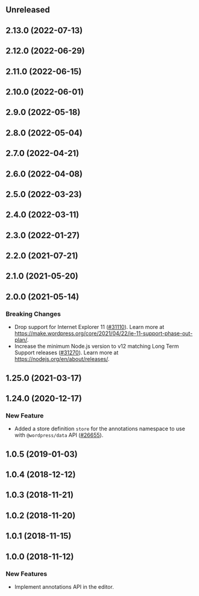 <!-- Learn how to maintain this file at https://github.com/WordPress/gutenberg/tree/HEAD/packages#maintaining-changelogs. -->

## Unreleased

## 2.13.0 (2022-07-13)

## 2.12.0 (2022-06-29)

## 2.11.0 (2022-06-15)

## 2.10.0 (2022-06-01)

## 2.9.0 (2022-05-18)

## 2.8.0 (2022-05-04)

## 2.7.0 (2022-04-21)

## 2.6.0 (2022-04-08)

## 2.5.0 (2022-03-23)

## 2.4.0 (2022-03-11)

## 2.3.0 (2022-01-27)

## 2.2.0 (2021-07-21)

## 2.1.0 (2021-05-20)

## 2.0.0 (2021-05-14)

### Breaking Changes

-   Drop support for Internet Explorer 11 ([#31110](https://github.com/WordPress/gutenberg/pull/31110)). Learn more at https://make.wordpress.org/core/2021/04/22/ie-11-support-phase-out-plan/.
-   Increase the minimum Node.js version to v12 matching Long Term Support releases ([#31270](https://github.com/WordPress/gutenberg/pull/31270)). Learn more at https://nodejs.org/en/about/releases/.

## 1.25.0 (2021-03-17)

## 1.24.0 (2020-12-17)

### New Feature

-   Added a store definition `store` for the annotations namespace to use with `@wordpress/data` API ([#26655](https://github.com/WordPress/gutenberg/pull/26655)).

## 1.0.5 (2019-01-03)

## 1.0.4 (2018-12-12)

## 1.0.3 (2018-11-21)

## 1.0.2 (2018-11-20)

## 1.0.1 (2018-11-15)

## 1.0.0 (2018-11-12)

### New Features

-   Implement annotations API in the editor.
